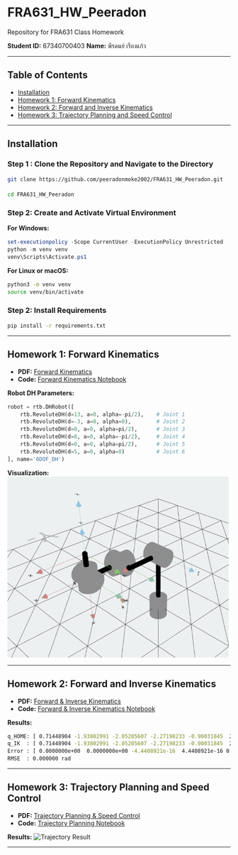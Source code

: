 # FRA631_HW_Peeradon

Repository for FRA631 Class Homework

**Student ID:** 67340700403
**Name:** พีรดนย์ เรืองแก้ว

---

## Table of Contents

* [Installation](#installation)
* [Homework 1: Forward Kinematics](#homework-1-forward-kinematics)
* [Homework 2: Forward and Inverse Kinematics](#homework-2-forward-and-inverse-kinematics)
* [Homework 3: Trajectory Planning and Speed Control](#homework-3-trajectory-planning-and-speed-control)

---

## Installation

### Step 1 : Clone the Repository and Navigate to the Directory

```bash
git clone https://github.com/peeradonmoke2002/FRA631_HW_Peeradon.git

cd FRA631_HW_Peeradon
```



### Step 2: Create and Activate Virtual Environment

**For Windows:**

```powershell
set-executionpolicy -Scope CurrentUser -ExecutionPolicy Unrestricted
python -m venv venv
venv\Scripts\Activate.ps1
```

**For Linux or macOS:**

```bash
python3 -m venv venv
source venv/bin/activate
```

### Step 2: Install Requirements

```bash
pip install -r requirements.txt
```

---

## Homework 1: Forward Kinematics

* **PDF:** [Forward Kinematics](./Hw1/forward_kinematics_hw1.pdf)
* **Code:** [Forward Kinematics Notebook](./Hw1/forward_kinematics_hw1.ipynb)

**Robot DH Parameters:**

```python
robot = rtb.DHRobot([
    rtb.RevoluteDH(d=13, a=0, alpha=-pi/2),    # Joint 1
    rtb.RevoluteDH(d=-3, a=8, alpha=0),        # Joint 2
    rtb.RevoluteDH(d=0, a=0, alpha=pi/2),      # Joint 3
    rtb.RevoluteDH(d=8, a=0, alpha=-pi/2),     # Joint 4
    rtb.RevoluteDH(d=0, a=0, alpha=pi/2),      # Joint 5
    rtb.RevoluteDH(d=5, a=0, alpha=0)          # Joint 6
], name='6DOF_DH')
```

**Visualization:**
![Robot Visualization](./images/robot_view.png)

---

## Homework 2: Forward and Inverse Kinematics

* **PDF:** [Forward & Inverse Kinematics](./Hw2/forward&inv_kinematics_hw2.pdf)
* **Code:** [Forward & Inverse Kinematics Notebook](./Hw2/forward&inv_kinematics_hw2.ipynb)

**Results:**

```bash
q_HOME: [ 0.71448904 -1.93802991 -2.05205607 -2.27198233 -0.90031845  2.36535263]
q_IK  : [ 0.71448904 -1.93802991 -2.05205607 -2.27198233 -0.90031845  2.36535263]
Error : [ 0.0000000e+00  0.0000000e+00 -4.4408921e-16  4.4408921e-16 0.0000000e+00  0.0000000e+00]
RMSE  : 0.000000 rad
```

---

## Homework 3: Trajectory Planning and Speed Control

* **PDF:** [Trajectory Planning & Speed Control](./Hw3/trajectory-planning&speed-control_hw3.pdf)
* **Code:** [Trajectory Planning Notebook](./Hw3/tracjectory-planning&speed-control_hw3.ipynb)

**Results:**
![Trajectory Result](./images/trajectory_result.gif)

---
